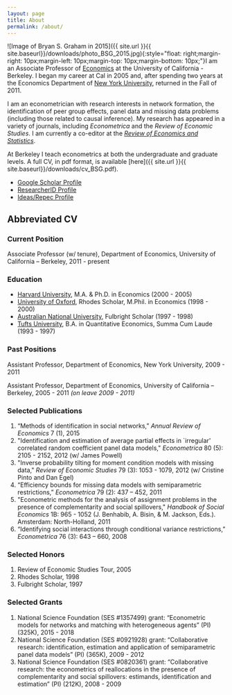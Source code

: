 ```yaml
---
layout: page
title: About
permalink: /about/
---
```

![Image of Bryan S. Graham in 2015]({{ site.url }}{{ site.baseurl}}/downloads/photo_BSG_2015.jpg){:style="float: right;margin-right: 10px;margin-left: 10px;margin-top: 10px;margin-bottom: 10px;"}I am an Associate Professor of [Economics](https://www.econ.berkeley.edu/) at the University of California - Berkeley. I began my career at Cal in 2005 and, after spending two years at the Economics Department of [New York University](http://econ.as.nyu.edu/page/home), returned in the Fall of 2011.

I am an econometrician with research interests in network formation, the identification of peer group effects, panel data and missing data problems (including those related to causal inference). My research has appeared in a variety of journals, including _Econometrica_ and the _Review of Economic Studies_. I am currently a co-editor at the [_Review of Economics and Statistics_](http://www.mitpressjournals.org/loi/rest).

At Berkeley I teach econometrics at both the undergraduate and graduate levels. A full CV, in pdf format, is available [here]({{ site.url }}{{ site.baseurl}}/downloads/cv_BSG.pdf).

* [Google Scholar Profile](https://scholar.google.com/citations?user=ff5UvfQAAAAJ&hl=en)
* [ResearcherID Profile](http://www.researcherid.com/rid/H-4515-2011)
* [Ideas/Repec Profile](https://ideas.repec.org/e/pgr95.html)

## Abbreviated CV

### Current Position
Associate Professor (w/ tenure), Department of Economics, University
of California – Berkeley, 2011 - present

### Education
* [Harvard University](http://economics.harvard.edu/), M.A. & Ph.D. in Economics (2000 - 2005)
* [University of Oxford](http://www.economics.ox.ac.uk/), Rhodes Scholar, M.Phil. in Economics (1998 - 2000)
* [Australian National University](http://www.anu.edu.au/), Fulbright Scholar (1997 - 1998)
* [Tufts University](http://ase.tufts.edu/economics/), B.A. in Quantitative Economics, Summa Cum Laude (1993 - 1997)

### Past Positions
Assistant Professor, Department of Economics, New York University, 2009 - 2011

Assistant Professor, Department of Economics, University
of California – Berkeley, 2005 - 2011 _(on leave 2009 - 2011)_

### Selected Publications
1. “Methods of identification in social networks,” _Annual Review of Economics_ 7 (1), 2015
2. "Identification and estimation of average partial effects in `irregular' correlated random coefficient panel data models," _Econometrica_ 80 (5): 2105 - 2152, 2012 (w/ James Powell)
3. "Inverse probability tilting for moment condition models with missing data," _Review of Economic Studies_ 79 (3): 1053 - 1079, 2012 (w/ Cristine Pinto and Dan Egel) 
4. “Efficiency bounds for missing data models with semiparametric restrictions,” _Econometrica_ 79 (2): 437 – 452, 2011
5. "Econometric methods for the analysis of assignment problems in the presence of complementarity and social spillovers," _Handbook of Social Economics_ 1B: 965 - 1052 (J. Benhabib, A. Bisin, & M. Jackson, Eds.). Amsterdam: North-Holland, 2011
5. “Identifying social interactions through conditional variance restrictions,” _Econometrica_ 76 (3): 643 – 660, 2008

### Selected Honors
1. Review of Economic Studies Tour, 2005
2. Rhodes Scholar, 1998
2. Fulbright Scholar, 1997

### Selected Grants
1. National Science Foundation (SES #1357499) grant: “Econometric
models for networks and matching with heterogeneous agents” (PI)
(325K), 2015 - 2018
2. National Science Foundation (SES #0921928) grant: “Collaborative
research: identification, estimation and application of semiparametric
panel data models” (PI) (365K), 2009 - 2012
3. National Science Foundation (SES #0820361) grant: “Collaborative
research: the econometrics of reallocations in the presence of
complementarity and social spillovers: estimands, identification and
estimation” (PI) (212K), 2008 - 2009
